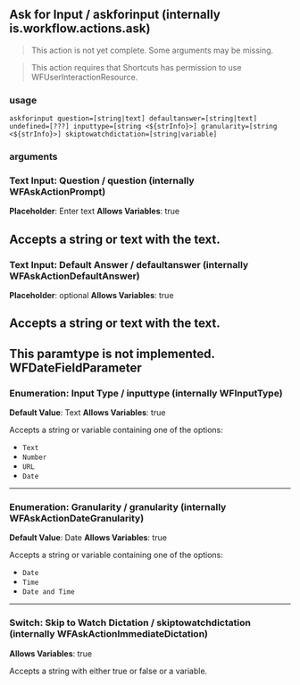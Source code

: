 
## Ask for Input / askforinput (internally is.workflow.actions.ask)

> This action is not yet complete. Some arguments may be missing.


> This action requires that Shortcuts has permission to use WFUserInteractionResource.

### usage
`askforinput question=[string|text] defaultanswer=[string|text] undefined=[???] inputtype=[string <${strInfo}>] granularity=[string <${strInfo}>] skiptowatchdictation=[string|variable]`

### arguments
### Text Input: Question / question (internally WFAskActionPrompt)
**Placeholder**: Enter text
**Allows Variables**: true


Accepts a string 
or text
with the text.
---
### Text Input: Default Answer / defaultanswer (internally WFAskActionDefaultAnswer)
**Placeholder**: optional
**Allows Variables**: true


Accepts a string 
or text
with the text.
---
This paramtype is not implemented. WFDateFieldParameter
---
### Enumeration: Input Type / inputtype (internally WFInputType)
**Default Value**: Text
**Allows Variables**: true


Accepts a string 
or variable
containing one of the options:

- `Text`
- `Number`
- `URL`
- `Date`
---
### Enumeration: Granularity / granularity (internally WFAskActionDateGranularity)
**Default Value**: Date
**Allows Variables**: true


Accepts a string 
or variable
containing one of the options:

- `Date`
- `Time`
- `Date and Time`
---
### Switch: Skip to Watch Dictation / skiptowatchdictation (internally WFAskActionImmediateDictation)
**Allows Variables**: true


Accepts a string with either true or false
or a variable.
